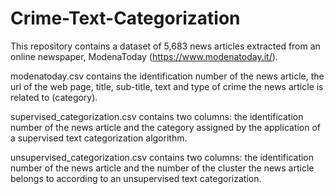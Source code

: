 # Crime-Text-Categorization

This repository contains a dataset of 5,683 news articles extracted from an online newspaper, ModenaToday (https://www.modenatoday.it/).

modenatoday.csv contains the identification number of the news article, the url of the web page, title, sub-title, text and type of crime the news article is related to (category).

supervised_categorization.csv contains two columns: the identification number of the news article and the category assigned by the application of a supervised text categorization algorithm.

unsupervised_categorization.csv contains two columns: the identification number of the news article and the number of the cluster the news article belongs to according to an unsupervised text categorization.
